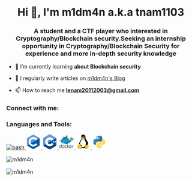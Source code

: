 <h1 align="center">Hi 👋, I'm m1dm4n a.k.a tnam1103</h1>
<h3 align="center">A student and a CTF player who interested in Cryptography/Blockchain security.Seeking an internship opportunity in Cryptography/Blockchain Security for experience and more in-depth security knowledge</h3>

- 🌱 I’m currently learning **about Blockchain security**

- 📝 I regularly write articles on [m1dm4n's Blog](https://hackmd.io/@m1dm4n)

- 📫 How to reach me **lenam20112003@gmail.com**

<h3 align="left">Connect with me:</h3>
<p align="left">
</p>

<h3 align="left">Languages and Tools:</h3>
<p align="left"> <a href="https://www.gnu.org/software/bash/" target="_blank" rel="noreferrer"> <img src="https://www.vectorlogo.zone/logos/gnu_bash/gnu_bash-icon.svg" alt="bash" width="40" height="40"/> </a> <a href="https://www.cprogramming.com/" target="_blank" rel="noreferrer"> <img src="https://raw.githubusercontent.com/devicons/devicon/master/icons/c/c-original.svg" alt="c" width="40" height="40"/> </a> <a href="https://www.w3schools.com/cpp/" target="_blank" rel="noreferrer"> <img src="https://raw.githubusercontent.com/devicons/devicon/master/icons/cplusplus/cplusplus-original.svg" alt="cplusplus" width="40" height="40"/> </a> <a href="https://www.docker.com/" target="_blank" rel="noreferrer"> <img src="https://raw.githubusercontent.com/devicons/devicon/master/icons/docker/docker-original-wordmark.svg" alt="docker" width="40" height="40"/> </a> <a href="https://www.linux.org/" target="_blank" rel="noreferrer"> <img src="https://raw.githubusercontent.com/devicons/devicon/master/icons/linux/linux-original.svg" alt="linux" width="40" height="40"/> </a> <a href="https://www.python.org" target="_blank" rel="noreferrer"> <img src="https://raw.githubusercontent.com/devicons/devicon/master/icons/python/python-original.svg" alt="python" width="40" height="40"/> </a> </p>

<p><img align="center" src="https://github-readme-stats.vercel.app/api/top-langs?username=m1dm4n&show_icons=true&locale=en&layout=compact" alt="m1dm4n" /></p>

<p><img align="center" src="https://github-readme-streak-stats.herokuapp.com/?user=m1dm4n&" alt="m1dm4n" /></p>
